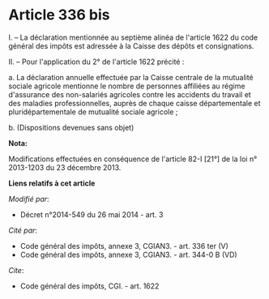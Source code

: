# Article 336 bis

I. – La déclaration mentionnée au septième alinéa de l'article 1622 du code général des impôts est adressée à la Caisse des
dépôts et consignations.

II. – Pour l'application du 2° de l'article 1622 précité :

a. La déclaration annuelle effectuée par la Caisse centrale de la mutualité sociale agricole mentionne le nombre de personnes
affiliées au régime d'assurance des non-salariés agricoles contre les accidents du travail et des maladies professionnelles,
auprès de chaque caisse départementale et pluridépartementale de mutualité sociale agricole ;

b. (Dispositions devenues sans objet)

**Nota:**

Modifications effectuées en conséquence de l'article 82-I [21°] de la loi n° 2013-1203 du 23 décembre 2013.

**Liens relatifs à cet article**

_Modifié par_:

  - Décret n°2014-549 du 26 mai 2014 - art. 3

_Cité par_:

  - Code général des impôts, annexe 3, CGIAN3. - art. 336 ter (V)
  - Code général des impôts, annexe 3, CGIAN3. - art. 344-0 B (VD)

_Cite_:

  - Code général des impôts, CGI. - art. 1622
